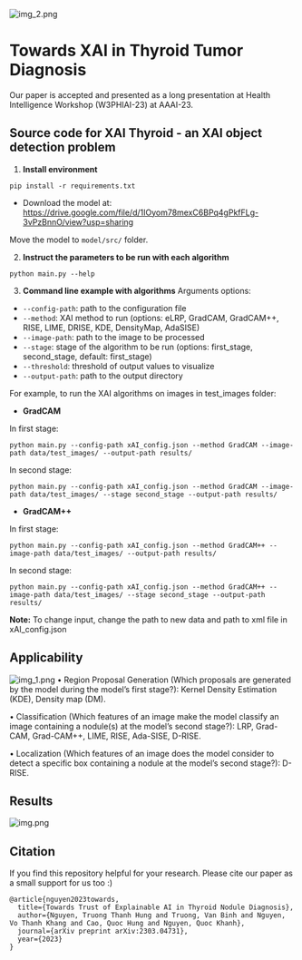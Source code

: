 ![img_2.png](img_2.png)
# Towards XAI in Thyroid Tumor Diagnosis #
Our paper is accepted and presented as a long presentation at Health Intelligence Workshop (W3PHIAI-23) at AAAI-23.
## Source code for XAI Thyroid - an XAI object detection problem ##

1. **Install environment**

```
pip install -r requirements.txt
```

- Download the model at: https://drive.google.com/file/d/1IOyom78mexC6BPq4gPkfFLg-3vPzBnnO/view?usp=sharing

Move the model to ``model/src/`` folder.

2. **Instruct the parameters to be run with each algorithm**

```
python main.py --help
```

3. **Command line example with algorithms**
   Arguments options:

- `--config-path`: path to the configuration file
- `--method`: XAI method to run (options: eLRP, GradCAM, GradCAM++, RISE, LIME, DRISE, KDE, DensityMap, AdaSISE)
- `--image-path`: path to the image to be processed
- `--stage`: stage of the algorithm to be run (options: first_stage, second_stage, default: first_stage)
- `--threshold`: threshold of output values to visualize
- `--output-path`: path to the output directory

For example, to run the XAI algorithms on images in test_images folder:

- **GradCAM**

In first stage:

``` 
python main.py --config-path xAI_config.json --method GradCAM --image-path data/test_images/ --output-path results/
```

In second stage:

```
python main.py --config-path xAI_config.json --method GradCAM --image-path data/test_images/ --stage second_stage --output-path results/
```

- **GradCAM++**

In first stage:

```
python main.py --config-path xAI_config.json --method GradCAM++ --image-path data/test_images/ --output-path results/
```

In second stage:

```
python main.py --config-path xAI_config.json --method GradCAM++ --image-path data/test_images/ --stage second_stage --output-path results/

```

**Note:** To change input, change the path to new data and path to xml file in xAI_config.json

## Applicability
![img_1.png](img_1.png)
• Region Proposal Generation (Which proposals are generated by the model during the model’s first stage?): Kernel Density Estimation (KDE), Density map (DM).

• Classification (Which features of an image make the model classify an image containing a nodule(s) at the model’s second stage?): LRP, Grad-CAM, Grad-CAM++, LIME, RISE, Ada-SISE, D-RISE.

• Localization (Which features of an image does the model consider to detect a specific box containing a nodule at the model’s second stage?): D-RISE.
## Results 
![img.png](img.png)

## Citation
If you find this repository helpful for your research. Please cite our paper as a small support for us too :)
```
@article{nguyen2023towards,
  title={Towards Trust of Explainable AI in Thyroid Nodule Diagnosis},
  author={Nguyen, Truong Thanh Hung and Truong, Van Binh and Nguyen, Vo Thanh Khang and Cao, Quoc Hung and Nguyen, Quoc Khanh},
  journal={arXiv preprint arXiv:2303.04731},
  year={2023}
}
```
